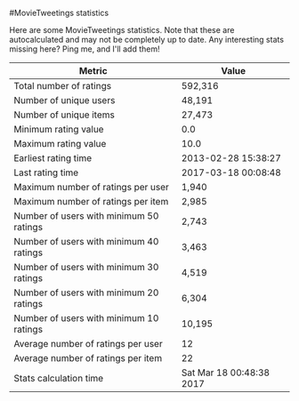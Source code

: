 #MovieTweetings statistics

Here are some MovieTweetings statistics. Note that these are autocalculated and may not be completely up to date. Any interesting stats missing here? Ping me, and I'll add them!

Metric | Value
--- | ---
Total number of ratings                 | 592,316
Number of unique users                  | 48,191
Number of unique items                  | 27,473
Minimum rating value                    | 0.0
Maximum rating value                    | 10.0
Earliest rating time                    | 2013-02-28 15:38:27
Last rating time                        | 2017-03-18 00:08:48
Maximum number of ratings per user      | 1,940
Maximum number of ratings per item      | 2,985
Number of users with minimum 50 ratings | 2,743
Number of users with minimum 40 ratings | 3,463
Number of users with minimum 30 ratings | 4,519
Number of users with minimum 20 ratings | 6,304
Number of users with minimum 10 ratings | 10,195
Average number of ratings per user      | 12
Average number of ratings per item      | 22
Stats calculation time                  | Sat Mar 18 00:48:38 2017

